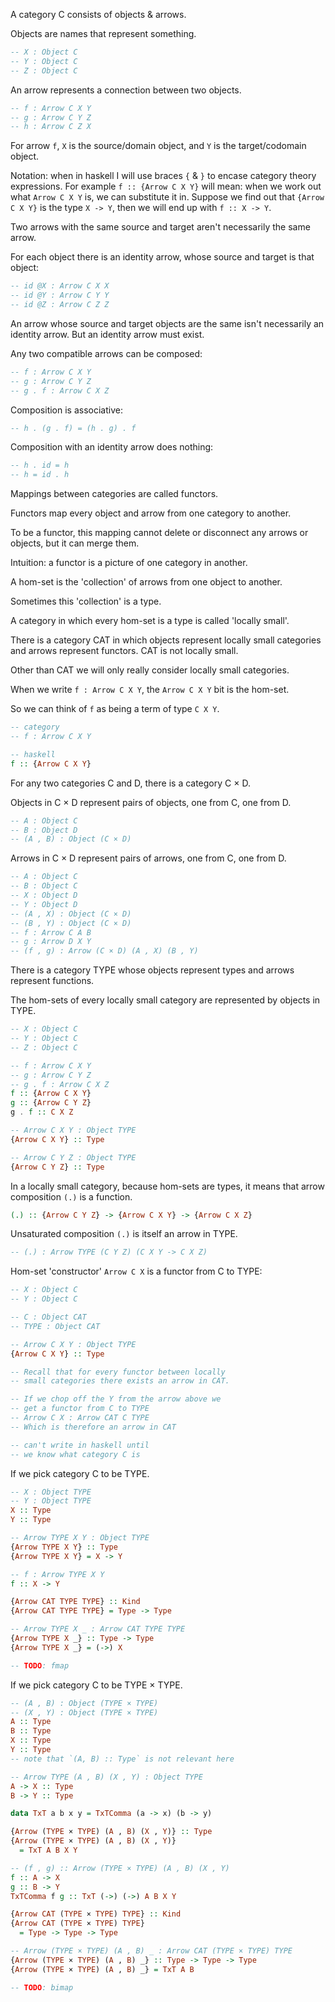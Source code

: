 A category C consists of objects & arrows.

Objects are names that represent something.

```haskell
-- X : Object C
-- Y : Object C
-- Z : Object C
```

An arrow represents a connection between two objects.

```haskell
-- f : Arrow C X Y
-- g : Arrow C Y Z
-- h : Arrow C Z X
```

For arrow `f`, `X` is the source/domain object, and `Y` is the target/codomain object.

Notation: when in haskell I will use braces `{` & `}` to encase category theory
expressions.  For example `f :: {Arrow C X Y}` will mean: when we work out what
`Arrow C X Y` is, we can substitute it in.  Suppose we find out that
`{Arrow C X Y}` is the type `X -> Y`, then we will end up with `f :: X -> Y`.

Two arrows with the same source and target aren't necessarily the same arrow.

For each object there is an identity arrow, whose source and target is that
object:

```haskell
-- id @X : Arrow C X X
-- id @Y : Arrow C Y Y
-- id @Z : Arrow C Z Z
```

An arrow whose source and target objects are the same isn't necessarily an
identity arrow.  But an identity arrow must exist.

Any two compatible arrows can be composed:

```haskell
-- f : Arrow C X Y
-- g : Arrow C Y Z
-- g . f : Arrow C X Z
```

Composition is associative:

```haskell
-- h . (g . f) = (h . g) . f
```

Composition with an identity arrow does nothing:

```haskell
-- h . id = h
-- h = id . h
```

Mappings between categories are called functors.

Functors map every object and arrow from one category to another.

To be a functor, this mapping cannot delete or disconnect any arrows or
objects, but it can merge them.

Intuition: a functor is a picture of one category in another.

A hom-set is the 'collection' of arrows from one object to another.

Sometimes this 'collection' is a type.

A category in which every hom-set is a type is called 'locally small'.

There is a category CAT in which objects represent locally small categories and arrows
represent functors.  CAT is not locally small.

Other than CAT we will only really consider locally small categories.

When we write `f : Arrow C X Y`, the `Arrow C X Y` bit is the hom-set.

So we can think of `f` as being a term of type `C X Y`.

```haskell
-- category
-- f : Arrow C X Y

-- haskell
f :: {Arrow C X Y}
```

For any two categories C and D, there is a category C × D.

Objects in C × D represent pairs of objects, one from C, one from D.

```haskell
-- A : Object C
-- B : Object D
-- (A , B) : Object (C × D)
```

Arrows in C × D represent pairs of arrows, one from C, one from D.

```haskell
-- A : Object C
-- B : Object C
-- X : Object D
-- Y : Object D
-- (A , X) : Object (C × D)
-- (B , Y) : Object (C × D)
-- f : Arrow C A B
-- g : Arrow D X Y
-- (f , g) : Arrow (C × D) (A , X) (B , Y)
```

There is a category TYPE whose objects represent types and arrows represent functions.

The hom-sets of every locally small category are represented by objects in TYPE.

```haskell
-- X : Object C
-- Y : Object C
-- Z : Object C

-- f : Arrow C X Y
-- g : Arrow C Y Z
-- g . f : Arrow C X Z
f :: {Arrow C X Y}
g :: {Arrow C Y Z}
g . f :: C X Z

-- Arrow C X Y : Object TYPE
{Arrow C X Y} :: Type

-- Arrow C Y Z : Object TYPE
{Arrow C Y Z} :: Type
```

In a locally small category, because hom-sets are types, it means that arrow
composition `(.)` is a function.

```haskell
(.) :: {Arrow C Y Z} -> {Arrow C X Y} -> {Arrow C X Z}
```

Unsaturated composition `(.)` is itself an arrow in TYPE.

```haskell
-- (.) : Arrow TYPE (C Y Z) (C X Y -> C X Z)
```

Hom-set 'constructor' `Arrow C X` is a functor from C to TYPE:

```haskell
-- X : Object C
-- Y : Object C

-- C : Object CAT
-- TYPE : Object CAT

-- Arrow C X Y : Object TYPE
{Arrow C X Y} :: Type

-- Recall that for every functor between locally
-- small categories there exists an arrow in CAT.

-- If we chop off the Y from the arrow above we
-- get a functor from C to TYPE
-- Arrow C X : Arrow CAT C TYPE
-- Which is therefore an arrow in CAT

-- can't write in haskell until
-- we know what category C is
```

If we pick category C to be TYPE.

```haskell
-- X : Object TYPE
-- Y : Object TYPE
X :: Type
Y :: Type

-- Arrow TYPE X Y : Object TYPE
{Arrow TYPE X Y} :: Type
{Arrow TYPE X Y} = X -> Y

-- f : Arrow TYPE X Y
f :: X -> Y

{Arrow CAT TYPE TYPE} :: Kind
{Arrow CAT TYPE TYPE} = Type -> Type

-- Arrow TYPE X _ : Arrow CAT TYPE TYPE
{Arrow TYPE X _} :: Type -> Type
{Arrow TYPE X _} = (->) X

-- TODO: fmap

```

If we pick category C to be TYPE × TYPE.

```haskell
-- (A , B) : Object (TYPE × TYPE)
-- (X , Y) : Object (TYPE × TYPE)
A :: Type
B :: Type
X :: Type
Y :: Type
-- note that `(A, B) :: Type` is not relevant here

-- Arrow TYPE (A , B) (X , Y) : Object TYPE
A -> X :: Type
B -> Y :: Type

data TxT a b x y = TxTComma (a -> x) (b -> y)

{Arrow (TYPE × TYPE) (A , B) (X , Y)} :: Type
{Arrow (TYPE × TYPE) (A , B) (X , Y)}
  = TxT A B X Y

-- (f , g) :: Arrow (TYPE × TYPE) (A , B) (X , Y)
f :: A -> X
g :: B -> Y
TxTComma f g :: TxT (->) (->) A B X Y

{Arrow CAT (TYPE × TYPE) TYPE} :: Kind
{Arrow CAT (TYPE × TYPE) TYPE}
  = Type -> Type -> Type

-- Arrow (TYPE × TYPE) (A , B) _ : Arrow CAT (TYPE × TYPE) TYPE
{Arrow (TYPE × TYPE) (A , B) _} :: Type -> Type -> Type
{Arrow (TYPE × TYPE) (A , B) _} = TxT A B

-- TODO: bimap
```

